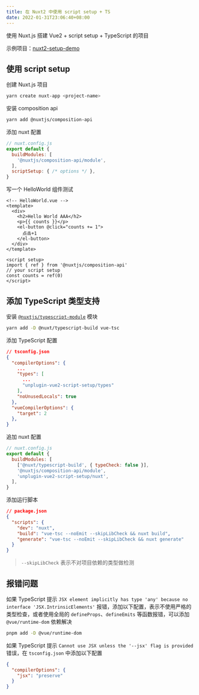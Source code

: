 ```yaml
---
title: 在 Nuxt2 中使用 script setup + TS
date: 2022-01-31T23:06:40+08:00
---
```


使用 Nuxt.js 搭建 Vue2 + script setup + TypeScript 的项目

示例项目：[nuxt2-setup-demo](https://github.com/uphg/nuxt2-setup-demo)

## 使用 script setup

创建 Nuxt.js 项目

```sh
yarn create nuxt-app <project-name>
```

安装 composition api

```sh
yarn add @nuxtjs/composition-api
```

添加 nuxt 配置

```js
// nuxt.config.js
export default {
  buildModules: [
    '@nuxtjs/composition-api/module',
  ],
  scriptSetup: { /* options */ },
}
```

写一个 HelloWorld 组件测试

```vue
<!-- HelloWorld.vue -->
<template>
  <div>
    <h2>Hello World AAA</h2>
    <p>{{ counts }}</p>
    <el-button @click="counts += 1">
      点击+1
    </el-button>
  </div>
</template>

<script setup>
import { ref } from '@nuxtjs/composition-api'
// your script setup
const counts = ref(0)
</script>
```

## 添加 TypeScript 类型支持

安装 [`@nuxtjs/typescript-module`](https://typescript.nuxtjs.org/) 模块

```sh
yarn add -D @nuxt/typescript-build vue-tsc
```

添加 TypeScript 配置

```json
// tsconfig.json
{
  "compilerOptions": {
    ...
    "types": [
      ...
      "unplugin-vue2-script-setup/types"
    ],
    "noUnusedLocals": true
  },
  "vueCompilerOptions": {
    "target": 2
  },
}
```

追加 nuxt 配置

```js
// nuxt.config.js
export default {
  buildModules: [
    ['@nuxt/typescript-build', { typeCheck: false }],
    '@nuxtjs/composition-api/module',
    'unplugin-vue2-script-setup/nuxt',
  ],
}
```

添加运行脚本

```json
// package.json
{
  "scripts": {
    "dev": "nuxt",
    "build": "vue-tsc --noEmit --skipLibCheck && nuxt build",
    "generate": "vue-tsc --noEmit --skipLibCheck && nuxt generate"
  }
}
```

> `--skipLibCheck` 表示不对项目依赖的类型做检测

## 报错问题

如果 TypeScript 提示 `JSX element implicitly has type 'any' because no interface 'JSX.IntrinsicElements'` 报错，添加以下配置，表示不使用严格的类型检查，或者使用全局的 `defineProps`、`defineEmits` 等函数报错，可以添加 `@vue/runtime-dom` 依赖解决

```sh
pnpm add -D @vue/runtime-dom
```

如果 TypeScript 提示 `Cannot use JSX unless the '--jsx' flag is provided` 错误，在 `tsconfig.json` 中添加以下配置

```json
{
  "compilerOptions": {
    "jsx": "preserve"
  }
}
```
